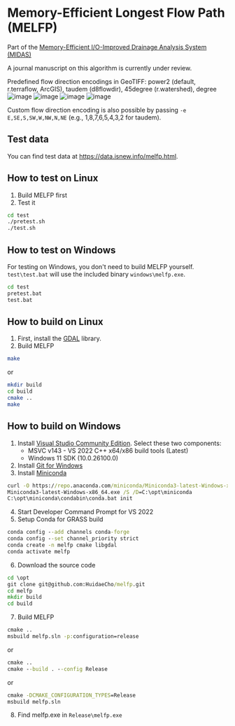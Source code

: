 # Memory-Efficient Longest Flow Path (MELFP)

Part of the [Memory-Efficient I/O-Improved Drainage Analysis System (MIDAS)](https://github.com/HuidaeCho/midas)

A journal manuscript on this algorithm is currently under review.

Predefined flow direction encodings in GeoTIFF: power2 (default, r.terraflow, ArcGIS), taudem (d8flowdir), 45degree (r.watershed), degree<br>
![image](https://github.com/user-attachments/assets/990f0530-fded-4ee5-bfbb-85056a50ca1c)
![image](https://github.com/user-attachments/assets/a02dfc15-a825-4210-82c4-4c9296dafadc)
![image](https://github.com/user-attachments/assets/64f5c65a-c7cc-4e06-a69f-6fccd6435426)
![image](https://github.com/user-attachments/assets/fafef436-a5f2-464a-89a8-9f50a877932c)

Custom flow direction encoding is also possible by passing `-e E,SE,S,SW,W,NW,N,NE` (e.g., 1,8,7,6,5,4,3,2 for taudem).

## Test data

You can find test data at https://data.isnew.info/melfp.html.

## How to test on Linux

1. Build MELFP first
2. Test it
```bash
cd test
./pretest.sh
./test.sh
```

## How to test on Windows

For testing on Windows, you don't need to build MELFP yourself. `test\test.bat` will use the included binary `windows\melfp.exe`.

```bash
cd test
pretest.bat
test.bat
```

## How to build on Linux

1. First, install the [GDAL](https://gdal.org/) library.
2. Build MELFP
```bash
make
```
or
```bash
mkdir build
cd build
cmake ..
make
```

## How to build on Windows

1. Install [Visual Studio Community Edition](https://visualstudio.microsoft.com/vs/community/). Select these two components:
   * MSVC v143 - VS 2022 C++ x64/x86 build tools (Latest)
   * Windows 11 SDK (10.0.26100.0)
2. Install [Git for Windows](https://gitforwindows.org/)
3. Install [Miniconda](https://www.anaconda.com/download/success)
```cmd
curl -O https://repo.anaconda.com/miniconda/Miniconda3-latest-Windows-x86_64.exe
Miniconda3-latest-Windows-x86_64.exe /S /D=C:\opt\miniconda
C:\opt\miniconda\condabin\conda.bat init
```
4. Start Developer Command Prompt for VS 2022
5. Setup Conda for GRASS build
```cmd
conda config --add channels conda-forge
conda config --set channel_priority strict
conda create -n melfp cmake libgdal
conda activate melfp
```
6. Download the source code
```cmd
cd \opt
git clone git@github.com:HuidaeCho/melfp.git
cd melfp
mkdir build
cd build
```
7. Build MELFP
```cmd
cmake ..
msbuild melfp.sln -p:configuration=release
```
or
```cmd
cmake ..
cmake --build . --config Release
```
or
```cmd
cmake -DCMAKE_CONFIGURATION_TYPES=Release
msbuild melfp.sln
```
8. Find melfp.exe in `Release\melfp.exe`
